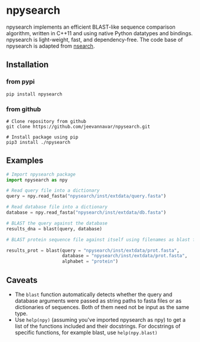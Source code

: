 # npysearch

npysearch implements an efficient BLAST-like sequence comparison algorithm, written in C++11 and using native Python datatypes and bindings. npysearch is light-weight, fast, and dependency-free. The code base of npysearch is adapted from [nsearch](https://github.com/stevschmid/nsearch).


## Installation

### from pypi

```
pip install npysearch
```


### from github

```
# Clone repository from github
git clone https://github.com/jeevannavar/npysearch.git

# Install package using pip
pip3 install ./npysearch
```


## Examples

```Python
# Import npysearch package
import npysearch as npy

# Read query file into a dictionary
query = npy.read_fasta("npysearch/inst/extdata/query.fasta")

# Read database file into a dictionary
database = npy.read_fasta("npysearch/inst/extdata/db.fasta")

# BLAST the query against the database
results_dna = blast(query, database)

# BLAST protein sequence file against itself using filenames as blast function arguments

results_prot = blast(query = "npysearch/inst/extdata/prot.fasta",
                     database = "npysearch/inst/extdata/prot.fasta",
                     alphabet = "protein")
```

## Caveats

* The `blast` function automatically detects whether the query and database arguments were passed as string paths to fasta files or as dictionaries of sequences. Both of them need not be input as the same type.
* Use `help(npy)` (assuming you've imported npysearch as npy) to get a list of the functions included and their docstrings. For docstrings of specific functions, for example blast, use `help(npy.blast)`